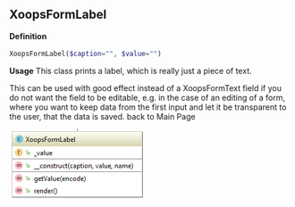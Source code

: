 ## XoopsFormLabel

**Definition**
```php
XoopsFormLabel($caption="", $value="")
```

**Usage**
This class prints a label, which is really just a piece of text.

This can be used with good effect instead of a XoopsFormText field if you do not want the field to be editable, e.g. in the case of an editing of a form, where you want to keep data from the first input and let it be transparent to the user, that the data is saved. back to Main Page


![](../../assets/ClassUML/XoopsFormLabel.png)

